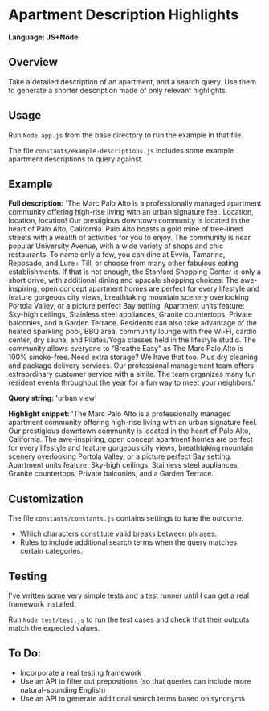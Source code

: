# Apartment Description Highlights
<strong>Language: JS+Node</strong>

## Overview

Take a detailed description of an apartment, and a search query. Use them to generate a shorter description made of only relevant highlights. 

## Usage

Run `Node app.js` from the base directory to run the example in that file. 

The file `constants/example-descriptions.js` includes some example apartment descriptions to query against. 

## Example

**Full description:** 'The Marc Palo Alto is a professionally managed apartment community offering high-rise living with an urban signature feel. Location, location, location! Our prestigious downtown community is located in the heart of Palo Alto, California. Palo Alto boasts a gold mine of tree-lined streets with a wealth of activities for you to enjoy. The community is near popular University Avenue, with a wide variety of shops and chic restaurants. To name only a few, you can dine at Evvia, Tamarine, Reposado, and Lure+ Till, or choose from many other fabulous eating establishments. If that is not enough, the Stanford Shopping Center is only a short drive, with additional dining and upscale shopping choices. The awe-inspiring, open concept apartment homes are perfect for every lifestyle and feature gorgeous city views, breathtaking mountain scenery overlooking Portola Valley, or a picture perfect Bay setting. Apartment units feature: Sky-high ceilings, Stainless steel appliances, Granite countertops, Private balconies, and a Garden Terrace. Residents can also take advantage of the heated sparkling pool, BBQ area, community lounge with free Wi-Fi, cardio center, dry sauna, and Pilates/Yoga classes held in the lifestyle studio. The community allows everyone to “Breathe Easy” as The Marc Palo Alto is 100% smoke-free. Need extra storage? We have that too. Plus dry cleaning and package delivery services. Our professional management team offers extraordinary customer service with a smile. The team organizes many fun resident events throughout the year for a fun way to meet your neighbors.'

**Query string:** 'urban view'

**Highlight snippet:** 'The Marc Palo Alto is a professionally managed apartment community offering high-rise living with an urban signature feel. Our prestigious downtown community is located in the heart of Palo Alto, California. The awe-inspiring, open concept apartment homes are perfect for every lifestyle and feature gorgeous city views, breathtaking mountain scenery overlooking Portola Valley, or a picture perfect Bay setting. Apartment units feature: Sky-high ceilings, Stainless steel appliances, Granite countertops, Private balconies, and a Garden Terrace.' 

## Customization

The file `constants/constants.js` contains settings to tune the outcome. 
 * Which characters constitute valid breaks between phrases. 
 * Rules to include additional search terms when the query matches certain categories. 

## Testing

I've written some very simple tests and a test runner until I can get a real framework installed. 

Run `Node test/test.js` to run the test cases and check that their outputs match the expected values. 

## To Do:

* Incorporate a real testing framework
* Use an API to filter out prepositions (so that queries can include more natural-sounding English)
* Use an API to generate additional search terms based on synonyms
